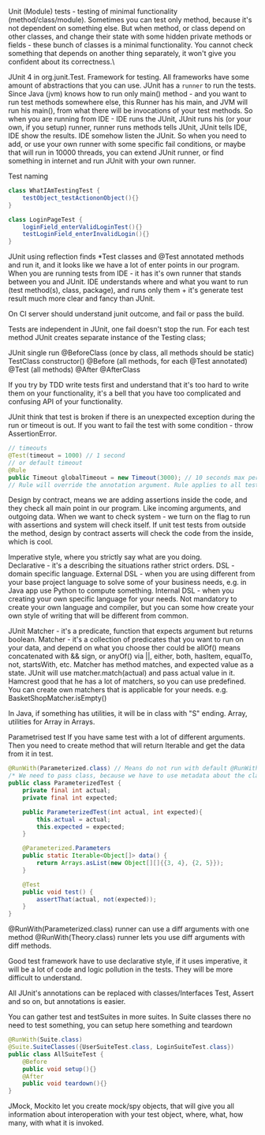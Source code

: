 Unit (Module) tests - testing of minimal functionality (method/class/module). Sometimes you can test only method, 
because it's not dependent on something else. But when method, or class depend on other classes, and change their state
with some hidden private methods or fields - these bunch of classes is a minimal functionality. You cannot check 
something that depends on another thing separately, it won't give you confident about its correctness.\

JUnit 4
in org.junit.Test.
Framework for testing. All frameworks have some amount of abstractions that you can use.
JUnit has a `runner` to run the tests.
Since Java (jvm) knows how to run only main() method - and you want to run test methods somewhere else, this Runner has
his main, and JVM will run his main(), from what there will be invocations of your test methods.
So when you are running from IDE - IDE runs the JUnit, JUnit runs his (or your own, if you setup) runner, runner runs 
methods tells JUnit, JUnit tells IDE, IDE show the results. IDE somehow listen the JUnit.
So when you need to add, or use your own runner with some specific fail conditions, or maybe that will run in 10000 
threads, you can extend JUnit runner, or find something in internet and run JUnit with your own runner.

Test naming
```java
class WhatIAmTestingTest {
    testObject_testActiononObject(){}
}

class LoginPageTest {
    loginField_enterValidLoginTest(){}   
    testLoginField_enterInvalidLogin(){}
}
```

JUnit using reflection finds *Test classes and @Test annotated methods and run it, and it looks like we have a lot of 
enter points in our program. 
When you are running tests from IDE - it has it's own runner that stands between you and JUnit. IDE understands where
and what you want to run (test method(s), class, package), and runs only them + it's generate test result much more 
clear and fancy than JUnit.

On CI server should understand junit outcome, and fail or pass the build.

Tests are independent in JUnit, one fail doesn't stop the run.
For each test method JUnit creates separate instance of the Testing class;

JUnit single run
@BeforeClass (once by class, all methods should be static)
TestClass constructor()
@Before (all methods, for each @Test annotated)
@Test (all methods)
@After
@AfterClass

If you try by TDD write tests first and understand that it's too hard to write them on your functionality, it's a 
bell that you have too complicated and confusing API of your functionality.

JUnit think that test is broken if there is an unexpected exception during the run or timeout is out.
If you want to fail the test with some condition - throw AssertionError.
```java
// timeouts
@Test(timeout = 1000) // 1 second
// or default timeout
@Rule
public Timeout globalTimeout = new Timeout(3000); // 10 seconds max per test method
// Rule will override the annotation argument. Rule applies to all test cases in the test class
```

Design by contract, means we are adding assertions inside the code, and they check all main point in our program. Like 
incoming arguments, and outgoing data. When we want to check system - we turn on the flag to run with assertions and
system will check itself. If unit test tests from outside the method, design by contract asserts will check the code from
the inside, which is cool. 

Imperative style, where you strictly say what are you doing.  
Declarative - it's a describing the situations rather strict orders.
DSL - domain specific language.
 External DSL - when you are using different from your base project language to solve some of your business needs,
 e.g. in Java app use Python to compute something.
 Internal DSL - when you creating your own specific language for your needs. Not mandatory to create your own language
 and compiler, but you can some how create your own style of writing that will be different from common. 
 
JUnit Matcher - it's a predicate, function that expects argument but returns boolean.
Matcher - it's a collection of predicates that you want to run on your data, and depend on what you choose ther could
be allOf() means concatenated with && sign, or anyOf() via ||, either, both, hasItem, equalTo, not, startsWith, etc. 
Matcher has method matches, and expected value as a state. 
JUnit will use matcher.match(actual) and pass actual value in it.
Hamcrest good that he has a lot of matchers, so you can use predefined.
You can create own matchers that is applicable for your needs. e.g. BasketShopMatcher.isEmpty()

In Java, if something has utilities, it will be in class with "S" ending. Array, utilities for Array  in Arrays.

Parametrised test
If you have same test with a lot of different arguments. Then you need to create method that will return Iterable
and get the data from it in test.
```java
@RunWith(Parameterized.class) // Means do not run with default @RunWith(JUnit4.class), but with another runner
/* We need to pass class, because we have to use metadata about the class, because of reflection */
public class ParameterizedTest {
    private final int actual;
    private final int expected;

    public ParameterizedTest(int actual, int expected){
        this.actual = actual;
        this.expected = expected;
    }

    @Parameterized.Parameters
    public static Iterable<Object[]> data() {
        return Arrays.asList(new Object[][]{{3, 4}, {2, 5}});
    }

    @Test
    public void test() {
        assertThat(actual, not(expected));
    }
}
```
@RunWith(Parameterized.class) runner can use a diff arguments with one method @RunWith(Theory.class) runner lets you
use diff arguments with diff methods.

Good test framework have to use declarative style, if it uses imperative, it will be a lot of code and logic pollution
in the tests. They will be more difficult to understand.

All JUnit's annotations can be replaced with classes/Interfaces Test, Assert and so on, but annotations is easier.   

You can gather test and testSuites in more suites. In Suite classes there no need to test something, you can setup here
something and teardown
```java
@RunWith(Suite.class)
@Suite.SuiteClasses({UserSuiteTest.class, LoginSuiteTest.class})
public class AllSuiteTest {
    @Before
    public void setup(){}
    @After
    public void teardown(){}
}
```

JMock, Mockito let you create mock/spy objects, that will give you all information about interoperation with your test 
object, where, what, how many, with what it is invoked.